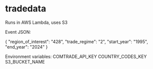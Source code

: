 # tradedata

Runs in AWS Lambda, uses S3

Event JSON:

{
  "region_of_interest": "428",
  "trade_regime": "2",
  "start_year": "1995",
  "end_year": "2024"
}

Environment variables: 
COMTRADE_API_KEY
COUNTRY_CODES_KEY
S3_BUCKET_NAME
